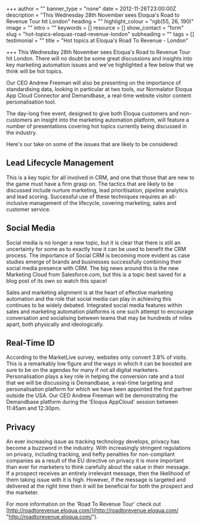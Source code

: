 +++
author = ""
banner_type = "none"
date = 2012-11-26T23:00:00Z
description = "This Wednesday 28th November sees Eloqua's Road to Revenue Tour hit London"
heading = ""
highlight_colour = "rgb(55, 26, 190)"
image = ""
intro = ""
keywords = []
resource = []
show_contact = "form"
slug = "hot-topics-eloquas-road-revenue-london"
subheading = ""
tags = []
testimonial = ""
title = "Hot topics at Eloqua's Road To Revenue - London"

+++
This Wednesday 28th November sees Eloqua's Road to Revenue Tour hit London. There will no doubt be some great discussions and insights into key marketing automation issues and we've highlighted a few below that we think will be hot topics.

Our CEO Andrew Freeman will also be presenting on the importance of standardising data, looking in particular at two tools, our Normalator Eloqua App Cloud Connector and Demandbase, a real-time website visitor content personalisation tool.

The day-long free event, designed to give both Eloqua customers and non-customers an insight into the marketing automation platform, will feature a number of presentations covering hot topics currently being discussed in the industry.

Here's our take on some of the issues that are likely to be considered:

## Lead Lifecycle Management

This is a key topic for all involved in CRM, and one that those that are new to the game must have a firm grasp on. The tactics that are likely to be discussed include nurture marketing, lead prioritisation, pipeline analytics and lead scoring. Successful use of these techniques requires an all-inclusive management of the lifecycle, covering marketing, sales and customer service.

## Social Media

Social media is no longer a new topic, but it is clear that there is still an uncertainty for some as to exactly how it can be used to benefit the CRM process. The importance of Social CRM is becoming more evident as case studies emerge of brands and businesses successfully combining their social media presence with CRM. The big news around this is the new Marketing Cloud from Salesforce.com, but this is a topic best saved for a blog post of its own so watch this space!

Sales and marketing alignment is at the heart of effective marketing automation and the role that social media can play in achieving this continues to be widely debated. Integrated social media features within sales and marketing automation platforms is one such attempt to encourage conversation and socialising between teams that may be hundreds of miles apart, both physically and ideologically.

## Real-Time ID

According to the MarketLive survey, websites only convert 3.8% of visits. This is a remarkably low figure and the ways in which it can be boosted are sure to be on the agendas for many if not all digital marketers. Personalisation plays a key role in helping the conversion rate and a tool that we will be discussing is Demandbase, a real-time targeting and personalisation platform for which we have been appointed the first partner outside the USA. Our CEO Andrew Freeman will be demonstrating the Demandbase platform during the 'Eloqua AppCloud' session between 11:45am and 12:30pm.

## Privacy

An ever increasing issue as tracking technology develops, privacy has become a buzzword in the industry. With increasingly stringent regulations on privacy, including tracking, and hefty penalties for non-compliant companies as a result of the EU directive on privacy it is more important than ever for marketers to think carefully about the value in their message. If a prospect receives an entirely irrelevant message, then the likelihood of them taking issue with it is high. However, if the message is targeted and delivered at the right time then it will be beneficial for both the prospect and the marketer.

For more information on the 'Road To Revenue Tour' check out [http://roadtorevenue.eloqua.com/](http://roadtorevenue.eloqua.com/ "http://roadtorevenue.eloqua.com/").
